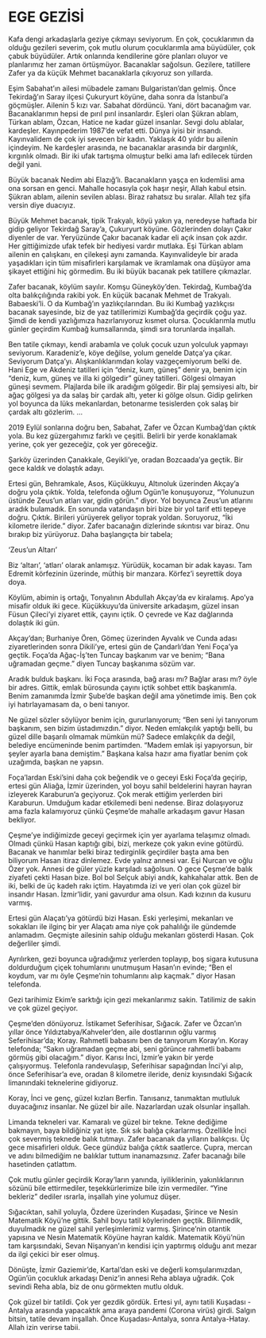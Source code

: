 # EGE GEZİSİ

Kafa dengi arkadaşlarla geziye çıkmayı seviyorum. En çok, çocuklarımın da olduğu gezileri severim, çok mutlu olurum çocuklarımla ama büyüdüler, çok çabuk büyüdüler. Artık onlarında kendilerine göre planları oluyor ve planlarımız her zaman örtüşmüyor. Bacanaklar sağolsun. Gezilere, tatillere Zafer ya da küçük Mehmet bacanaklarla çıkıyoruz son yıllarda.

Eşim Sabahat’ın ailesi mübadele zamanı Bulgaristan’dan gelmiş. Önce Tekirdağ’ın Saray ilçesi Çukuryurt köyüne, daha sonra da İstanbul’a göçmüşler. Ailenin 5 kızı var. Sabahat dördüncü. Yani, dört bacanağım var. Bacanaklarımın hepsi de pırıl pırıl insanlardır. Eşleri olan Şükran ablam, Türkan ablam, Özcan, Hatice ne kadar güzel insanlar. Sevgi dolu ablalar, kardeşler. Kayınpederim 1987’de vefat etti. Dünya iyisi bir insandı. Kayınvalidem de çok iyi sevecen bir kadın. Yaklaşık 40 yıldır bu ailenin içindeyim. Ne kardeşler arasında, ne bacanaklar arasında bir dargınlık, kırgınlık olmadı. Bir iki ufak tartışma olmuştur belki ama lafı edilecek türden değil yani.

Büyük bacanak Nedim abi Elazığ’lı. Bacanakların yaşça en kıdemlisi ama ona sorsan en genci. Mahalle hocasıyla çok haşır neşir, Allah kabul etsin. Şükran ablam, ailenin sevilen ablası. Biraz rahatsız bu sıralar. Allah tez şifa versin diye duacıyız.

Büyük Mehmet bacanak, tipik Trakyalı, köyü yakın ya, neredeyse haftada bir gidip geliyor Tekirdağ Saray’a, Çukuryurt köyüne. Gözlerinden dolayı Çakır diyenler de var. Yeryüzünde Çakır bacanak kadar eli açık insan çok azdır. Her gittiğimizde ufak tefek bir hediyesi vardır mutlaka. Eşi Türkan ablam ailenin en çalışkanı, en çilekeşi aynı zamanda. Kayınvalideyle bir arada yaşadıkları için tüm misafirleri karşılamak ve ikramlamak ona düşüyor ama şikayet ettiğini hiç görmedim. Bu iki büyük bacanak pek tatillere çıkmazlar.

Zafer bacanak, köylüm sayılır. Komşu Güneyköy’den. Tekirdağ, Kumbağ’da olta balıkçılığında rakibi yok. En küçük bacanak Mehmet de Trakyalı. Babaeski’li. O da Kumbağ’ın yazlıkçılarından. Bu iki Kumbağ yazlıkçısı bacanak sayesinde, biz de yaz tatillerimizi Kumbağ’da geçirdik çoğu yaz. Şimdi de kendi yazlığımıza hazırlanıyoruz kısmet olursa. Çocuklarımla mutlu günler geçirdim Kumbağ kumsallarında, şimdi sıra torunlarda inşallah.

Ben tatile çıkmayı, kendi arabamla ve çoluk çocuk uzun yolculuk yapmayı seviyorum. Karadeniz’e, köye değilse, yolum genelde Datça’ya çıkar. Seviyorum Datça’yı. Alışkanlıklarımdan kolay vazgeçemiyorum belki de. Hani Ege ve Akdeniz tatilleri için “deniz, kum, güneş” denir ya, benim için “deniz, kum, güneş ve illa ki gölgedir” güney tatilleri. Gölgesi olmayan güneşi sevmem. Plajlarda bile ilk aradığım gölgedir. Bir plaj şemsiyesi altı, bir ağaç gölgesi ya da salaş bir çardak altı, yeter ki gölge olsun. Gidip gelirken yol boyunca da lüks mekanlardan, betonarme tesislerden çok salaş bir çardak altı gözlerim.
…

2019 Eylül sonlarına doğru ben, Sabahat, Zafer ve Özcan Kumbağ’dan çıktık yola. Bu kez güzergahımız farklı ve çeşitli. Belirli bir yerde konaklamak yerine, çok yer gezeceğiz, çok yer göreceğiz.

Şarköy üzerinden Çanakkale, Geyikli’ye, oradan Bozcaada’ya geçtik. Bir gece kaldık ve dolaştık adayı.

Ertesi gün, Behramkale, Asos, Küçükkuyu, Altınoluk üzerinden Akçay’a doğru yola çıktık. Yolda, telefonda oğlum Ogün’le konuşuyoruz, “Yolunuzun üstünde Zeus’un atları var, gidin görün.” diyor. Yol boyunca Zeus’un atlarını aradık bulamadık. En sonunda vatandaşın biri bize bir yol tarif etti tepeye doğru. Çıktık. Birileri yürüyerek geliyor toprak yoldan. Soruyoruz, “İki kilometre ileride.” diyor. Zafer bacanağın dizlerinde sıkıntısı var biraz. Onu bırakıp biz yürüyoruz. Daha başlangıçta bir tabela;

‘Zeus’un Altarı’

Biz ‘altarı’, ‘atları’ olarak anlamışız. Yürüdük, kocaman bir adak kayası. Tam Edremit körfezinin üzerinde, müthiş bir manzara. Körfez’i seyrettik doya doya.

Köylüm, abimin iş ortağı, Tonyalının Abdullah Akçay’da ev kiralamış. Apo’ya misafir olduk iki gece. Küçükkuyu’da üniversite arkadaşım, güzel insan Füsun Çileci’yi ziyaret ettik, çayını içtik. O çevrede ve Kaz dağlarında dolaştık iki gün.

Akçay’dan; Burhaniye Ören, Gömeç üzerinden Ayvalık ve Cunda adası ziyaretlerinden sonra Dikili’ye, ertesi gün de Çandarlı’dan Yeni Foça’ya geçtik. Foça’da Ağaç-İş’ten Tuncay başkanım var ve benim; “Bana uğramadan geçme.” diyen Tuncay başkanıma sözüm var.

Aradık bulduk başkanı. İki Foça arasında, bağ arası mı? Bağlar arası mı? öyle bir adres. Gittik, emlak bürosunda çayını içtik sohbet ettik başkanımla. Benim zamanımda İzmir Şube’de başkan değil ama yönetimde imiş. Ben çok iyi hatırlayamasam da, o beni tanıyor.

Ne güzel sözler söylüyor benim için, gururlanıyorum;
“Ben seni iyi tanıyorum başkanım, sen bizim üstadımızdın.” diyor. Neden emlakçılık yaptığı belli, bu güzel dille başarılı olmamak mümkün mü? Sadece emlakçılık da değil, belediye encümeninde benim partimden. “Madem emlak işi yapıyorsun, bir şeyler ayarla bana demiştim.” Başkana kalsa hazır ama fiyatlar benim çok uzağımda, başkan ne yapsın.

Foça’lardan Eski’sini daha çok beğendik ve o geceyi Eski Foça’da geçirip, ertesi gün Aliağa, İzmir üzerinden, yol boyu sahil beldelerini hayran hayran izleyerek Karaburun’a geçiyoruz. Çok merak ettiğim yerlerden biri Karaburun. Umduğum kadar etkilemedi beni nedense. Biraz dolaşıyoruz ama fazla kalamıyoruz çünkü Çeşme’de mahalle arkadaşım gavur Hasan bekliyor.

Çeşme’ye indiğimizde geceyi geçirmek için yer ayarlama telaşımız olmadı. Olmadı çünkü Hasan kaptığı gibi, bizi, merkeze çok yakın evine götürdü. Bacanak ve hanımlar belki biraz tedirginlik geçirdiler başta ama ben biliyorum Hasan itiraz dinlemez. Evde yalnız annesi var. Eşi Nurcan ve oğlu Özer yok. Annesi de güler yüzle karşıladı sağolsun. O gece Çeşme’de balık ziyafeti çekti Hasan bize. Bol bol Selçuk abiyi andık, kahkahalar attık. Ben de iki, belki de üç kadeh rakı içtim. Hayatımda izi ve yeri olan çok güzel bir insandır Hasan. İzmir’lidir, yani gavurdur ama olsun. Kadı kızının da kusuru varmış.

Ertesi gün Alaçatı’ya götürdü bizi Hasan. Eski yerleşimi, mekanları ve sokakları ile ilginç bir yer Alaçatı ama niye çok pahalılığı ile gündemde anlamadım. Geçmişte ailesinin sahip olduğu mekanları gösterdi Hasan. Çok değerliler şimdi.

Ayrılırken, gezi boyunca uğradığımız yerlerden toplayıp, boş sigara kutusuna doldurduğum çiçek tohumlarını unutmuşum Hasan’ın evinde; “Ben el koydum, var mı öyle Çeşme’nin tohumlarını alıp kaçmak.” diyor Hasan telefonda.

Gezi tarihimiz Ekim’e sarktığı için gezi mekanlarımız sakin. Tatilimiz de sakin ve çok güzel geçiyor.

Çeşme’den dönüyoruz. İstikamet Seferihisar, Sığacık. Zafer ve Özcan’ın yıllar önce Yıldıztabya/Kahveler’den, aile dostlarının oğlu varmış Seferihisar’da; Koray. Rahmetli babasını ben de tanıyorum Koray’ın. Koray telefonda; “Sakın uğramadan geçme abi, seni görünce rahmetli babamı görmüş gibi olacağım.” diyor. Karısı İnci, İzmir’e yakın bir yerde çalışıyormuş. Telefonla randevulaşıp, Seferihisar sapağından İnci’yi alıp, önce Seferihisar’a eve, oradan 8 kilometre ileride, deniz kıyısındaki Sığacık limanındaki teknelerine gidiyoruz.

Koray, İnci ve genç, güzel kızları Berfin. Tanısanız, tanımaktan mutluluk duyacağınız insanlar. Ne güzel bir aile. Nazarlardan uzak olsunlar inşallah.

Limanda tekneleri var. Kamaralı ve güzel bir tekne. Tekne dediğime bakmayın, baya bildiğiniz yat işte. Sık sık balığa çıkarlarmış. Özellikle İnci çok severmiş teknede balık tutmayı. Zafer bacanak da yılların balıkçısı. Üç gece misafirleri olduk. Gece gündüz balığa çıktık saatlerce. Çupra, mercan ve adını bilmediğim ne balıklar tuttum inanamazsınız. Zafer bacanağı bile hasetinden çatlattım.

Çok mutlu günler geçirdik Koray’ların yanında, iyiliklerinin, yakınlıklarının sözünü bile ettirmediler, teşekkürlerimize bile izin vermediler. “Yine bekleriz” dediler ısrarla, inşallah yine yolumuz düşer.

Sığacıktan, sahil yoluyla, Özdere üzerinden Kuşadası, Şirince ve Nesin Matematik Köyü’ne gittik. Sahil boyu tatil köylerinden geçtik. Bilinmedik, duyulmadık ne güzel sahil yerleşimlerimiz varmış. Şirince’nin otantik yapısına ve Nesin Matematik Köyüne hayran kaldık. Matematik Köyü’nün tam karşısındaki, Sevan Nişanyan’ın kendisi için yaptırmış olduğu anıt mezar da ilgi çekici bir eser olmuş.

Dönüşte, İzmir Gaziemir’de, Kartal’dan eski ve değerli komşularımızdan, Ogün’ün çocukluk arkadaşı Deniz’in annesi Reha ablaya uğradık. Çok sevindi Reha abla, biz de onu görmekten mutlu olduk.

Çok güzel bir tatildi. Çok yer gezdik gördük. Ertesi yıl, aynı tatili Kuşadası - Antalya arasında yapacaktık ama araya pandemi (Corona virüs) girdi. Salgın bitsin, tatile devam inşallah. Önce Kuşadası-Antalya, sonra Antalya-Hatay. Allah izin verirse tabii.
